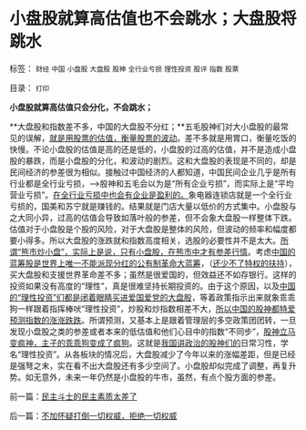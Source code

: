 # 小盘股就算高估值也不会跳水；大盘股将跳水

标签： `财经` `中国` `小盘股` `大盘股` `股神` `全行业亏损` `理性投资` `股评` `指数` `股票` 

目录： `打印`

**小盘股就算高估值只会分化，不会跳水；**

**大盘股和指数差不多，中国的大盘股不分红；**五毛股神们对大小盘股的最常见的误解，[就是用股票的估值，衡量股票的波动](../../../2010/4/21/还有一次下跌，随后有一次300指数的逼空.md)。差不多就是用胃口，衡量吃饭的快慢。不论小盘股的估值是高的还是低的，小盘股的过高的估值，并不是造成小盘股的暴跌，而是小盘股的分化，和波动的剧烈。这和大盘股的表现是不同的，却是民间经济的参差很为相似。接触过中国经济的人都知道，中国民间企业几乎是所有行业都是全行业亏损，——>股神和五毛会以为是“所有企业亏损”，而实际上是“平均营业亏损”。[在全行业亏损中也会有企业是盈利的。](../../../2009/8/24/先富起来的五毛义工慈善活动.md)象电器连锁店就是一个全行业亏损的，国美和苏宁就是赚钱的。结果就是门店大量以低价的方式集中。小盘股与之大同小异，过高的估值会导致如落叶般的参差，但不会象大盘股一样整体下跌。估值对于小盘股是个股的风险，对于大盘股是整体的风险，但波动的频率和幅度都要小得多。所以大盘股的涨跌就和指数高度相关，选股的必要性并不是太大。[所谓“熊市炒小盘”，实际上是说，只有小盘股，在熊市中才有参差行情](../../../2009/8/25/为什么小盘股更有投资价值.md)。考虑[中国的蓝筹股是世界上唯一不能派现分红的公有制革命大蓝筹](../../../2008/9/4/市净率高估的蓝筹股，低估的中小板.md)，（[还少不了特权的扶持](../../../2010/10/21/加息对国企对大盘股是利空；静待大盘股暴跌.md)），买大盘股和支援世界革命差不多；虽然是很爱国的，但效益还不如存银行。这样的投资如果没有高度的“理性”，真是很难坚持长期投资的。由于这个原因，以及[中国的“理性投资”们都是闭着眼睛买进爱国爱党的大盘股](../../../2009/12/14/中央军在讲政治！护盘呢！.md)，等着政策指示出来就象乖乖狗一样跟着指挥棒吠“理性投资”，炒股和炒指数相差不大，[所以中国的股神都特爱预测指数的涨涨跌跌](../../../2009/6/2/和指数涨跌比输赢？市销率和小盘股估值.md)。所谓预测，又基本上是跟着管理层的多空政策团团转，一旦发现小盘股之类的参差或者本来的低估值和他们心目中的指数“不同步”，[股神立马变疯神，主子的乖乖狗变成了疯狗](../../../2010/9/14/股票市场价格陪审团！.md)。这就是[我国讲政治的股神们的](../../../2008/4/9/机构投资蓝筹泡沫股，是讲政治.md)日常习性，学名“理性投资”。从各板块的情况后，大盘股减少了今年以来的涨幅差距，但是已经是强弩之末，实在看不出大盘股还有多少空间了。小盘股却似完成了调整，再复升势。如无意外，未来一年仍然是小盘股的牛市，虽然，有点个股方面的参差。

前一篇：[民主斗士的民主素质太差了](../../../2010/10/21/民主斗士的民主素质太差了.md)

后一篇：[不加怀疑打倒一切权威，拒绝一切权威](../../../2010/10/22/不加怀疑打倒一切权威，拒绝一切权威.md)